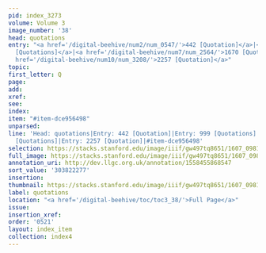 ```yaml
---
pid: index_3273
volume: Volume 3
image_number: '38'
head: quotations
entry: "<a href='/digital-beehive/num2/num_0547/'>442 [Quotation]</a>|<a href='/digital-beehive/num4/num_1332/'>999
  [Quotations]</a>|<a href='/digital-beehive/num7/num_2564/'>1670 [Quotations]</a>|<a
  href='/digital-beehive/num10/num_3208/'>2257 [Quotation]</a>"
topic:
first_letter: Q
page:
add:
xref:
see:
index:
item: "#item-dce956498"
unparsed:
line: 'Head: quotations|Entry: 442 [Quotation]|Entry: 999 [Quotations]|Entry: 1670
  [Quotations]|Entry: 2257 [Quotation]|#item-dce956498'
selection: https://stacks.stanford.edu/image/iiif/gw497tq8651/1607_0981/1178,2277,644,148/full/0/default.jpg
full_image: https://stacks.stanford.edu/image/iiif/gw497tq8651/1607_0981/full/full/0/default.jpg
annotation_uri: http://dev.llgc.org.uk/annotation/1558455868547
sort_value: '303822277'
insertion:
thumbnail: https://stacks.stanford.edu/image/iiif/gw497tq8651/1607_0981/1178,2277,644,148/150,/0/default.jpg
label: quotations
location: "<a href='/digital-beehive/toc/toc3_38/'>Full Page</a>"
issue:
insertion_xref:
order: '0521'
layout: index_item
collection: index4
---
```

